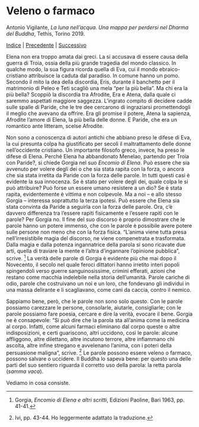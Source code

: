 
# Veleno o farmaco

Antonio Vigilante, _La luna nell’acqua. Una mappa per perdersi nel Dharma del Buddha_, Tethis, Torino 2019.

[Indice](index.md) | [Precedente](un-cuore-piu-grande.md) | [Successivo](vipere-e-vacciatori-di-avvoltoi.md)

Elena non era troppo amata dai greci. La si accusava di essere causa della guerra di Troia, ossia della più grande tragedia del mondo classico. In qualche modo, la sua figura ricorda quella di Eva, cui il mondo ebraico-cristiano attribuisce la caduta dal paradiso. In comune hanno un pomo. Secondo il mito la dea della discordia, Eris, durante il banchetto per il matrimonio di Peleo e Teti scagliò una mela “per la più bella”. Ma chi era la più bella? Scoppiò la discordia tra Afrodite, Era e Atena, dalla quale ci saremmo aspettati maggiore saggezza. L’ingrato compito di decidere cadde sulle spalle di Paride, che le tre dee cercarono di ingraziarsi promettendogli il meglio che avevano da offrire. Era gli promise il potere, Atena la sapienza, Afrodite l’amore di Elena, la più bella delle donne. E Paride, che era un romantico ante litteram, scelse Afrodite.

Non sono a conoscenza di autori antichi che abbiano preso le difese di Eva, la cui presunta colpa ha giustificato per secoli il maltrattamento delle donne nell’occidente cristiano. Un importante filosofo greco, invece, ha preso le difese di Elena. Perché Elena ha abbandonato Menelao, partendo per Troia con Paride?, si chiede Gorgia nel suo _Encomio di Elena_. Può essere che sia avvenuto per volere degli dei o che sia stata rapita con la forza, o ancora che sia stata irretita da Paride con la forza delle parole. In tutti questi casi è evidente la sua innocenza. Se è stato per volere degli dei, quale colpa le si può attribuire? Può forse un essere umano resistere a un dio? Se è stata rapita, evidentemente è vittima e non colpevole. Ma a noi – e allo stesso Gorgia – interessa soprattutto la terza ipotesi. Può essere che Elena sia stata convinta da Paride a seguirla con la forza delle parole. Ora, c’è davvero differenza tra l’essere rapiti fisicamente e l’essere rapiti con le parole? Per Gorgia no. Il fine del suo discorso è proprio dimostrare che le parole hanno un potere immenso, che con le parole è possibile avere potere sulle persone non meno che con la forza fisica. “L’anima viene tutta presa nell’irresistibile magia del discorso, ne viene compenetrata e trasformata. Dalla magia e dalla potenza ingannatrice della parola si sono ricavate due arti, quella di traviare la mente e l’altra d’ingannare l’opinione pubblica”, scrive. [^39] La verità delle parole di Gorgia è evidente più che mai dopo il Novecento, il secolo nel quale feroci dittatori hanno irretito interi popoli spingendoli verso guerre sanguinosissime, crimini efferati, azioni che restano come macchia indelebile nella storia dell’umanità. Parole cariche di odio, parole che costruivano un noi e un loro, che fondevano gli individui in una massa delirante e li scagliavano, come cani da caccia, contro il nemico.

Sappiamo bene, però, che le parole non sono solo questo. Con le parole possiamo carezzare le persone, consolarle, aiutarle, consigliarle; con le parole possiamo fare poesia, cercare e dire la verità, evocare il bene. Gorgia ne è consapevole: “Si può dire che la parola sta all’anima come la medicina al corpo. Infatti, come alcuni farmaci eliminano dal corpo queste o altre indisposizioni, e certi guariscono, altri uccidono, così le parole: alcune affliggono, altre dilettano, altre incutono terrore, altre infiammano chi ascolta, altre infine stregano e avvelenano l’anima, con i poteri della persuasione maligna”, scrive. [^40] Le parole possono essere veleno o farmaco, possono salvare o uccidere. Il Buddha lo sapeva bene: per questo una delle parti del suo sentiero riguarda il corretto uso della parola: la retta parola (_samma vaca_).

Vediamo in cosa consiste.

[^39]: Gorgia, *Encomio di Elena e altri scritti*, Edizioni Paoline, Bari 1963, pp. 41-41.
[^40]: Ivi, pp. 43-44. Ho leggermente adattato la traduzione.